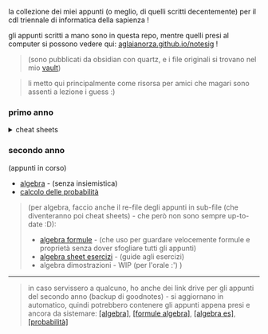la collezione dei miei appunti (o meglio, di quelli scritti decentemente) per il cdl triennale di informatica della sapienza ! 

gli appunti scritti a mano sono in questa repo, mentre quelli presi al computer si possono vedere qui: [aglaianorza.github.io/notesig](https://aglaianorza.github.io/notesig/) !

> (sono pubblicati da obsidian con quartz, e i file originali si trovano nel mio [vault](https://github.com/AglaiaNorza/obsidian-vault))

> li metto qui principalmente come risorsa per amici che magari sono assenti a lezione i guess :) 

### primo anno
<details>
    <summary>cheat sheets</summary>
    <br>

(le mie '**cheat sheets**' !! - contengono le informazioni principali che mi servivano per gli esami, esercizi spiegati, e qualche tip)

- [progettazione di sistemi digitali](../../raw/main/primo%20anno/psd%20cheat%20sheet.pdf) - (tipi di esercizi d'esame della prof.ssa Massini - e la relativa teoria -, spiegati)
- [calcolo differenziale](../../raw/main/primo%20anno/calcdiff%20cheat%20sheet.pdf) - (formule necessarie ed esempi di esercizi)
- [architettura degli elaboratori](../../raw/main/primo%20anno/arch%20cheat%20sheet.pdf) - (principalmente tips su come svolgere gli esercizi)
</details>

### secondo anno
(appunti in corso)

- [algebra](../../raw/main/secondo%20anno/algebra.pdf) - (senza insiemistica) 
- [calcolo delle probabilità](../../raw/main/secondo%20anno/calcolo%20delle%20probabilità.pdf)
 
> (per algebra, faccio anche il re-file degli appunti in sub-file (che diventeranno poi cheat sheets) - che però non sono sempre up-to-date :D):
> - [algebra formule](../../raw/main/secondo%20anno/algebra%20formule.pdf) - (che uso per guardare velocemente formule e proprietà senza dover sfogliare tutti gli appunti) 
> - [algebra sheet esercizi](../../raw/main/secondo%20anno/algebra%20es%20sheet.pdf) - (guide agli esercizi)
> - algebra dimostrazioni - WIP (per l'orale :') )
------
> in caso servissero a qualcuno, ho anche dei link drive per gli appunti del secondo anno (backup di goodnotes) - si aggiornano in automatico, quindi potrebbero contenere gli appunti appena presi e ancora da sistemare:
> [[algebra]](https://drive.google.com/file/d/1rtiMhWDh8_MFYSA3cehac2DI9Z7aPSIw/view?usp=sharing), [[formule algebra]](https://drive.google.com/file/d/1kSHqjzirNeuWVRACjaXAZzN51CBvSmSw/view?usp=sharing), [[algebra es]](https://drive.google.com/file/d/10bc4-VZ2bqGsYHfavKYtBK0ApbsDXviP/view?usp=sharing), [[probabilità]](https://drive.google.com/file/d/1z5yY9wkeVek5W3LhSf8P8mh2xpbsMRAs/view?usp=sharing)
